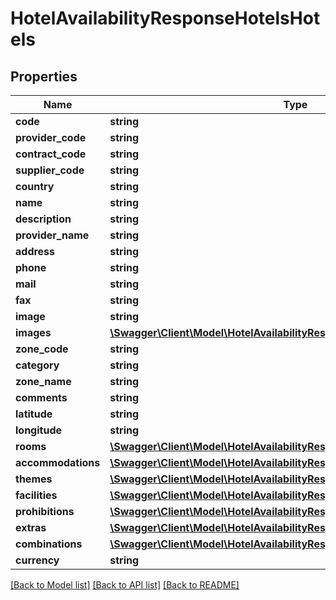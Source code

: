 # HotelAvailabilityResponseHotelsHotels

## Properties
Name | Type | Description | Notes
------------ | ------------- | ------------- | -------------
**code** | **string** |  | [optional] 
**provider_code** | **string** |  | [optional] 
**contract_code** | **string** |  | [optional] 
**supplier_code** | **string** |  | [optional] 
**country** | **string** |  | [optional] 
**name** | **string** |  | [optional] 
**description** | **string** |  | [optional] 
**provider_name** | **string** |  | [optional] 
**address** | **string** |  | [optional] 
**phone** | **string** |  | [optional] 
**mail** | **string** |  | [optional] 
**fax** | **string** |  | [optional] 
**image** | **string** |  | [optional] 
**images** | [**\Swagger\Client\Model\HotelAvailabilityResponseHotelsImages[]**](HotelAvailabilityResponseHotelsImages.md) |  | [optional] 
**zone_code** | **string** |  | [optional] 
**category** | **string** |  | [optional] 
**zone_name** | **string** |  | [optional] 
**comments** | **string** |  | [optional] 
**latitude** | **string** |  | [optional] 
**longitude** | **string** |  | [optional] 
**rooms** | [**\Swagger\Client\Model\HotelAvailabilityResponseHotelsRooms[]**](HotelAvailabilityResponseHotelsRooms.md) |  | [optional] 
**accommodations** | [**\Swagger\Client\Model\HotelAvailabilityResponseHotelsAccommodations[]**](HotelAvailabilityResponseHotelsAccommodations.md) |  | [optional] 
**themes** | [**\Swagger\Client\Model\HotelAvailabilityResponseHotelsThemes[]**](HotelAvailabilityResponseHotelsThemes.md) |  | [optional] 
**facilities** | [**\Swagger\Client\Model\HotelAvailabilityResponseHotelsThemes[]**](HotelAvailabilityResponseHotelsThemes.md) |  | [optional] 
**prohibitions** | [**\Swagger\Client\Model\HotelAvailabilityResponseHotelsThemes[]**](HotelAvailabilityResponseHotelsThemes.md) |  | [optional] 
**extras** | [**\Swagger\Client\Model\HotelAvailabilityResponseHotelsExtras[]**](HotelAvailabilityResponseHotelsExtras.md) |  | [optional] 
**combinations** | [**\Swagger\Client\Model\HotelAvailabilityResponseHotelsCombinations[]**](HotelAvailabilityResponseHotelsCombinations.md) |  | [optional] 
**currency** | **string** |  | [optional] 

[[Back to Model list]](../../README.md#documentation-for-models) [[Back to API list]](../../README.md#documentation-for-api-endpoints) [[Back to README]](../../README.md)

